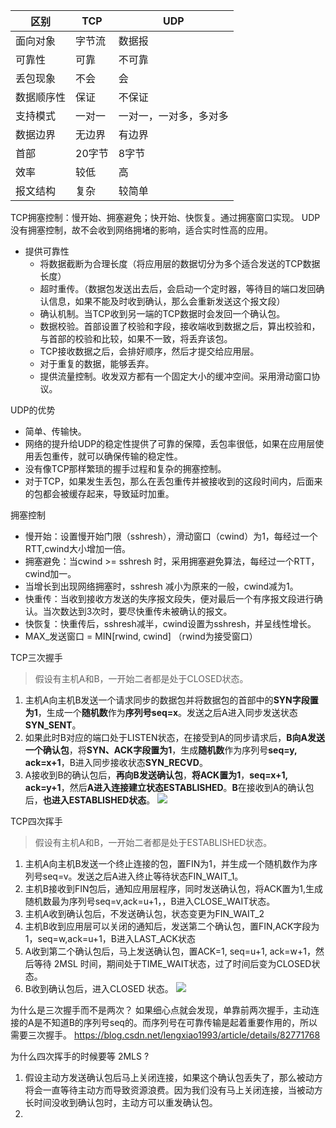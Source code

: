 | 区别       | TCP    | UDP                    |
| ---------- | ------ | ---------------------- |
| 面向对象   | 字节流 | 数据报                 |
| 可靠性     | 可靠   | 不可靠                 |
| 丢包现象   | 不会   | 会                     |
| 数据顺序性 | 保证   | 不保证                 |
| 支持模式   | 一对一 | 一对一，一对多，多对多 |
| 数据边界   | 无边界 | 有边界                 |
| 首部       | 20字节 | 8字节                  |
| 效率       | 较低   | 高                     |
| 报文结构   | 复杂   | 较简单                 |

TCP拥塞控制：慢开始、拥塞避免；快开始、快恢复。通过拥塞窗口实现。
UDP没有拥塞控制，故不会收到网络拥堵的影响，适合实时性高的应用。

- 提供可靠性
    - 将数据截断为合理长度（将应用层的数据切分为多个适合发送的TCP数据长度）
    - 超时重传。（数据包发送出去后，会启动一个定时器，等待目的端口发回确认信息，如果不能及时收到确认，那么会重新发送这个报文段）
    - 确认机制。当TCP收到另一端的TCP数据时会发回一个确认包。
    - 数据校验。首部设置了校验和字段，接收端收到数据之后，算出校验和，与首部的校验和比较，如果不一致，将丢弃该包。
    - TCP接收数据之后，会排好顺序，然后才提交给应用层。
    - 对于重复的数据，能够丢弃。
    - 提供流量控制。收发双方都有一个固定大小的缓冲空间。采用滑动窗口协议。

UDP的优势
- 简单、传输快。
- 网络的提升给UDP的稳定性提供了可靠的保障，丢包率很低，如果在应用层使用丢包重传，就可以确保传输的稳定性。
- 没有像TCP那样繁琐的握手过程和复杂的拥塞控制。
- 对于TCP，如果发生丢包，那么在丢包重传并被接收到的这段时间内，后面来的包都会被缓存起来，导致延时加重。

拥塞控制
- 慢开始：设置慢开始门限（sshresh），滑动窗口（cwind）为1，每经过一个RTT,cwind大小增加一倍。
- 拥塞避免：当cwind >= sshresh 时，采用拥塞避免算法，每经过一个RTT，cwind加一。
- 当增长到出现网络拥塞时，sshresh 减小为原来的一般，cwind减为1。
- 快重传：当收到接收方发送的失序报文段失，便对最后一个有序报文段进行确认。当次数达到3次时，要尽快重传未被确认的报文。
- 快恢复：快重传后，sshresh减半，cwind设置为sshresh，并呈线性增长。
- MAX_发送窗口 = MIN[rwind, cwind] （rwind为接受窗口）

TCP三次握手
> 假设有主机A和B，一开始二者都是处于CLOSED状态。
1. 主机A向主机B发送一个请求同步的数据包并将数据包的首部中的**SYN字段置为1**，生成一个**随机数**作为**序列号seq=x**。发送之后A进入同步发送状态**SYN_SENT**。
2. 如果此时B对应的端口处于LISTEN状态，在接受到A的同步请求后，**B向A发送一个确认包**，将**SYN、ACK字段置为1**，生成**随机数**作为序列号**seq=y, ack=x+1**，B进入同步接收状态**SYN_RECVD**。
3. A接收到B的确认包后，**再向B发送确认包**，**将ACK置为1**，**seq=x+1, ack=y+1**，然后**A进入连接建立状态ESTABLISHED**。**B**在接收到A的确认包后，**也进入ESTABLISHED状态**。
![](https://note.youdao.com/yws/api/personal/file/WEB3e9157815f27ed43eca7846d8725f13d?method=download&shareKey=ccb9931de239322130ce5bb44d336134)

TCP四次挥手
> 假设有主机A和B，一开始二者都是处于ESTABLISHED状态。
1. 主机A向主机B发送一个终止连接的包，置FIN为1，并生成一个随机数作为序列号seq=v。发送之后A进入终止等待状态FIN_WAIT_1。
2. 主机B接收到FIN包后，通知应用层程序，同时发送确认包，将ACK置为1,生成随机数最为序列号seq=v,ack=u+1，，B进入CLOSE_WAIT状态。
3. 主机A收到确认包后，不发送确认包，状态变更为FIN_WAIT_2
4. 主机B收到应用层可以关闭的通知后，发送第二个确认包，置FIN,ACK字段为1，seq=w,ack=u+1，B进入LAST_ACK状态
5. A收到第二个确认包后，马上发送确认包，置ACK=1, seq=u+1, ack=w+1，然后等待 2MSL 时间，期间处于TIME_WAIT状态，过了时间后变为CLOSED状态。
6. B收到确认包后，进入CLOSED 状态。
![](https://note.youdao.com/yws/api/personal/file/WEB08843b03ccc709b634ea086be91e7909?method=download&shareKey=9fe1653817e0dd42603df26d671a01e7)

为什么是三次握手而不是两次？
如果细心点就会发现，单靠前两次握手，主动连接的A是不知道B的序列号seq的。而序列号在可靠传输是起着重要作用的，所以需要三次握手。
https://blog.csdn.net/lengxiao1993/article/details/82771768

为什么四次挥手的时候要等 2MLS ?
1. 假设主动方发送确认包后马上关闭连接，如果这个确认包丢失了，那么被动方将会一直等待主动方而导致资源浪费。因为我们没有马上关闭连接，当被动方长时间没收到确认包时，主动方可以重发确认包。
2. 
